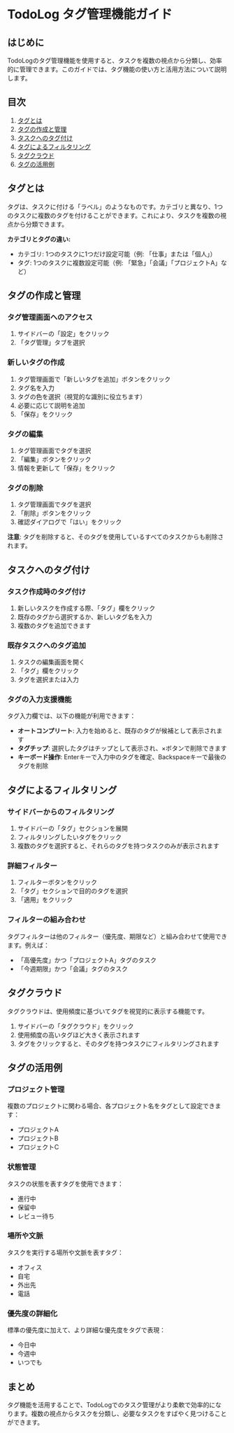 # TodoLog タグ管理機能ガイド

## はじめに

TodoLogのタグ管理機能を使用すると、タスクを複数の視点から分類し、効率的に管理できます。このガイドでは、タグ機能の使い方と活用方法について説明します。

## 目次

1. [タグとは](#タグとは)
2. [タグの作成と管理](#タグの作成と管理)
3. [タスクへのタグ付け](#タスクへのタグ付け)
4. [タグによるフィルタリング](#タグによるフィルタリング)
5. [タグクラウド](#タグクラウド)
6. [タグの活用例](#タグの活用例)

## タグとは

タグは、タスクに付ける「ラベル」のようなものです。カテゴリと異なり、1つのタスクに複数のタグを付けることができます。これにより、タスクを複数の視点から分類できます。

**カテゴリとタグの違い:**
- カテゴリ: 1つのタスクに1つだけ設定可能（例: 「仕事」または「個人」）
- タグ: 1つのタスクに複数設定可能（例: 「緊急」「会議」「プロジェクトA」など）

## タグの作成と管理

### タグ管理画面へのアクセス

1. サイドバーの「設定」をクリック
2. 「タグ管理」タブを選択

### 新しいタグの作成

1. タグ管理画面で「新しいタグを追加」ボタンをクリック
2. タグ名を入力
3. タグの色を選択（視覚的な識別に役立ちます）
4. 必要に応じて説明を追加
5. 「保存」をクリック

### タグの編集

1. タグ管理画面でタグを選択
2. 「編集」ボタンをクリック
3. 情報を更新して「保存」をクリック

### タグの削除

1. タグ管理画面でタグを選択
2. 「削除」ボタンをクリック
3. 確認ダイアログで「はい」をクリック

**注意**: タグを削除すると、そのタグを使用しているすべてのタスクからも削除されます。

## タスクへのタグ付け

### タスク作成時のタグ付け

1. 新しいタスクを作成する際、「タグ」欄をクリック
2. 既存のタグから選択するか、新しいタグ名を入力
3. 複数のタグを追加できます

### 既存タスクへのタグ追加

1. タスクの編集画面を開く
2. 「タグ」欄をクリック
3. タグを選択または入力

### タグの入力支援機能

タグ入力欄では、以下の機能が利用できます：

- **オートコンプリート**: 入力を始めると、既存のタグが候補として表示されます
- **タグチップ**: 選択したタグはチップとして表示され、×ボタンで削除できます
- **キーボード操作**: Enterキーで入力中のタグを確定、Backspaceキーで最後のタグを削除

## タグによるフィルタリング

### サイドバーからのフィルタリング

1. サイドバーの「タグ」セクションを展開
2. フィルタリングしたいタグをクリック
3. 複数のタグを選択すると、それらのタグを持つタスクのみが表示されます

### 詳細フィルター

1. フィルターボタンをクリック
2. 「タグ」セクションで目的のタグを選択
3. 「適用」をクリック

### フィルターの組み合わせ

タグフィルターは他のフィルター（優先度、期限など）と組み合わせて使用できます。例えば：

- 「高優先度」かつ「プロジェクトA」タグのタスク
- 「今週期限」かつ「会議」タグのタスク

## タグクラウド

タグクラウドは、使用頻度に基づいてタグを視覚的に表示する機能です。

1. サイドバーの「タグクラウド」をクリック
2. 使用頻度の高いタグほど大きく表示されます
3. タグをクリックすると、そのタグを持つタスクにフィルタリングされます

## タグの活用例

### プロジェクト管理

複数のプロジェクトに関わる場合、各プロジェクト名をタグとして設定できます：
- プロジェクトA
- プロジェクトB
- プロジェクトC

### 状態管理

タスクの状態を表すタグを使用できます：
- 進行中
- 保留中
- レビュー待ち

### 場所や文脈

タスクを実行する場所や文脈を表すタグ：
- オフィス
- 自宅
- 外出先
- 電話

### 優先度の詳細化

標準の優先度に加えて、より詳細な優先度をタグで表現：
- 今日中
- 今週中
- いつでも

## まとめ

タグ機能を活用することで、TodoLogでのタスク管理がより柔軟で効率的になります。複数の視点からタスクを分類し、必要なタスクをすばやく見つけることができます。
